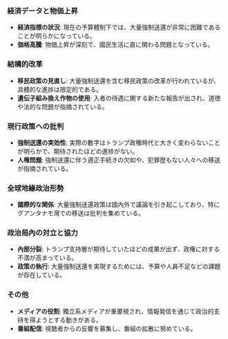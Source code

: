 ### 経済データと物価上昇
- **経済指標の狀況**: 現在の予算體制下では、大量強制送還が非常に困難であることが明らかになっている。
- **価格高騰**: 物価上昇が深刻で、國民生活に直に関わる問題となっている。

### 結構的改革
- **移民政策の見直し**: 大量強制送還を含む移民政策の改革が行われているが、具體的な進捗は限定的である。
- **遺伝子組み換え作物の使用**: 入者の待遇に関する新たな報告が出され、道徳や法的な問題が指摘されている。

### 現行政策への批判
- **強制送還の実効性**: 実際の數字はトランプ政権時代と大きく変わらないことが明らかで、期待されたほどの進捗がない。
- **人権問題**: 強制送還に伴う適正手続きの欠如や、犯罪歴もない人々への移送が指摘されている。

### 全球地緣政治形勢
- **國際的な関係**: 大量強制送還政策は國內外で議論を引き起こしており、特にグアンタナモ灣での移送は批判を集めている。

### 政治局內の対立と協力
- **內部分裂**: トランプ支持層が期待していたほどの成果が出ず、政権に対する不満が高まっている。
- **政策の執行**: 大量強制送還を実現するためには、予算や人員不足などの課題が存在している。

### その他
- **メディアの役割**: 獨立系メディアが重要視され、情報発信を通じて政治的支持を得ようとする動きがある。
- **番組配信**: 視聴者からの反響を募集し、番組の拡散に努めている。